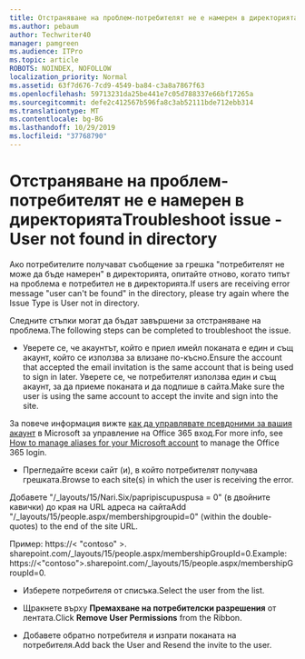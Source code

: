 ```yaml
---
title: Отстраняване на проблем-потребителят не е намерен в директорията
ms.author: pebaum
author: Techwriter40
manager: pamgreen
ms.audience: ITPro
ms.topic: article
ROBOTS: NOINDEX, NOFOLLOW
localization_priority: Normal
ms.assetid: 63f7d676-7cd9-4549-ba84-c3a8a7867f63
ms.openlocfilehash: 59713231da25be441e7c05d788337e66bf17265a
ms.sourcegitcommit: defe2c412567b596fa8c3ab52111bde712ebb314
ms.translationtype: MT
ms.contentlocale: bg-BG
ms.lasthandoff: 10/29/2019
ms.locfileid: "37768790"
---
```

# <a name="troubleshoot-issue---user-not-found-in-directory"></a><span data-ttu-id="225b3-102">Отстраняване на проблем-потребителят не е намерен в директорията</span><span class="sxs-lookup"><span data-stu-id="225b3-102">Troubleshoot issue - User not found in directory</span></span>

<span data-ttu-id="225b3-103">Ако потребителите получават съобщение за грешка "потребителят не може да бъде намерен" в директорията, опитайте отново, когато типът на проблема е потребител не в директорията.</span><span class="sxs-lookup"><span data-stu-id="225b3-103">If users are receiving error message "user can't be found" in the directory, please try again where the Issue Type is User not in directory.</span></span>

<span data-ttu-id="225b3-104">Следните стъпки могат да бъдат завършени за отстраняване на проблема.</span><span class="sxs-lookup"><span data-stu-id="225b3-104">The following steps can be completed to troubleshoot the issue.</span></span>

- <span data-ttu-id="225b3-105">Уверете се, че акаунтът, който е приел имейл поканата е един и същ акаунт, който се използва за влизане по-късно.</span><span class="sxs-lookup"><span data-stu-id="225b3-105">Ensure the account that accepted the email invitation is the same account that is being used to sign in later.</span></span> <span data-ttu-id="225b3-106">Уверете се, че потребителят използва един и същ акаунт, за да приеме поканата и да подпише в сайта.</span><span class="sxs-lookup"><span data-stu-id="225b3-106">Make sure the user is using the same account to accept the invite and sign into the site.</span></span> 

<span data-ttu-id="225b3-107">За повече информация вижте [как да управлявате псевдоними за вашия акаунт</a> в Microsoft за управление на Office 365 вход](https://support.microsoft.com/help/12407/microsoft-account-how-to-manage-aliases).</span><span class="sxs-lookup"><span data-stu-id="225b3-107">For more info, see [How to manage aliases for your Microsoft account</a> to manage the Office 365 login](https://support.microsoft.com/help/12407/microsoft-account-how-to-manage-aliases).</span></span> 

- <span data-ttu-id="225b3-108">Прегледайте всеки сайт (и), в който потребителят получава грешката.</span><span class="sxs-lookup"><span data-stu-id="225b3-108">Browse to each site(s) in which the user is receiving the error.</span></span> 

<span data-ttu-id="225b3-109">Добавете "/_layouts/15/Nari.Six/papripiscupuspusa = 0" (в двойните кавички) до края на URL адреса на сайта</span><span class="sxs-lookup"><span data-stu-id="225b3-109">Add "/_layouts/15/people.aspx/membershipgroupid=0" (within the double-quotes) to the end of the site URL.</span></span> 

<span data-ttu-id="225b3-110">Пример: https://< "contoso" >. sharepoint.com/_layouts/15/people.aspx/membershipGroupId=0.</span><span class="sxs-lookup"><span data-stu-id="225b3-110">Example: https://<"contoso">.sharepoint.com/_layouts/15/people.aspx/membershipGroupId=0.</span></span>

- <span data-ttu-id="225b3-111">Изберете потребителя от списъка.</span><span class="sxs-lookup"><span data-stu-id="225b3-111">Select the user from the list.</span></span>

- <span data-ttu-id="225b3-112">Щракнете върху **Премахване на потребителски разрешения** от лентата.</span><span class="sxs-lookup"><span data-stu-id="225b3-112">Click **Remove User Permissions** from the Ribbon.</span></span> 
-  <span data-ttu-id="225b3-113">Добавете обратно потребителя и изпрати поканата на потребителя.</span><span class="sxs-lookup"><span data-stu-id="225b3-113">Add back the User and Resend the invite to the user.</span></span>

